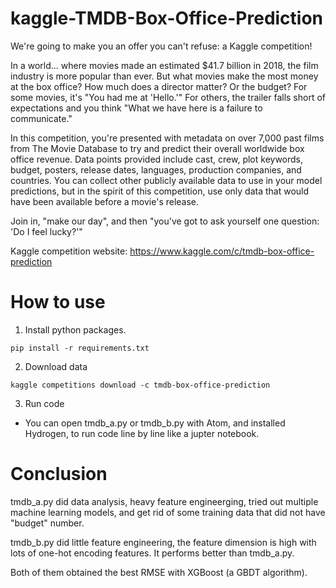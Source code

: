 # kaggle-TMDB-Box-Office-Prediction
We're going to make you an offer you can't refuse: a Kaggle competition!

In a world… where movies made an estimated $41.7 billion in 2018, the film industry is more popular than ever. But what movies make the most money at the box office? How much does a director matter? Or the budget? For some movies, it's "You had me at 'Hello.'" For others, the trailer falls short of expectations and you think "What we have here is a failure to communicate."

In this competition, you're presented with metadata on over 7,000 past films from The Movie Database to try and predict their overall worldwide box office revenue. Data points provided include cast, crew, plot keywords, budget, posters, release dates, languages, production companies, and countries. You can collect other publicly available data to use in your model predictions, but in the spirit of this competition, use only data that would have been available before a movie's release.

Join in, "make our day", and then "you've got to ask yourself one question: 'Do I feel lucky?'"

Kaggle competition website: https://www.kaggle.com/c/tmdb-box-office-prediction


How to use
=================================================================
1. Install python packages.
  ```  
  pip install -r requirements.txt
  ```
2. Download data
  ```
  kaggle competitions download -c tmdb-box-office-prediction
  ```
3. Run code 
  - You can open tmdb_a.py or tmdb_b.py with Atom, and installed Hydrogen, to run code line by line like a jupter notebook.
   

Conclusion
=================================================================
tmdb_a.py did data analysis, heavy feature engineerging, tried out multiple machine learning models, and get rid of some training data that did not have "budget" number.

tmdb_b.py did little feature engineering, the feature dimension is high with lots of one-hot encoding features. It performs better than tmdb_a.py.

Both of them obtained the best RMSE with XGBoost (a GBDT algorithm).
